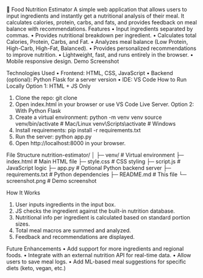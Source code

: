 🥗 Food Nutrition Estimator
A simple web application that allows users to input ingredients and instantly get a nutritional analysis of their meal. It calculates calories, protein, carbs, and fats, and provides feedback on meal balance with recommendations.
Features
•	Input ingredients separated by commas.
•	Provides nutritional breakdown per ingredient.
•	Calculates total Calories, Protein, Carbs, and Fat.
•	Analyzes meal balance (Low Protein, High-Carb, High-Fat, Balanced).
•	Provides personalized recommendations to improve nutrition.
•	Lightweight, fast, and runs entirely in the browser.
•	Mobile responsive design.
Demo Screenshot
 
Technologies Used
•	Frontend: HTML, CSS, JavaScript
•	Backend (optional): Python Flask for a server version
•	IDE: VS Code
How to Run Locally
Option 1: HTML + JS Only
1.	Clone the repo:
git clone <your-repo-url>
2.	Open index.html in your browser or use VS Code Live Server.
Option 2: With Python Flask
1.	Create a virtual environment:
python -m venv venv
source venv/bin/activate   # Mac/Linux
venv\Scripts\activate      # Windows
2.	Install requirements:
pip install -r requirements.txt
3.	Run the server:
python app.py
4.	Open http://localhost:8000 in your browser.

File Structure
nutrition-estimator/
│
├─ venv/                   # Virtual environment
├─ index.html              # Main HTML file
├─ style.css               # CSS styling
├─ script.js               # JavaScript logic
├─ app.py                  # Optional Python backend server
├─ requirements.txt        # Python dependencies
├─ README.md               # This file
└─ screenshot.png          # Demo screenshot

How It Works
1.	User inputs ingredients in the input box.
2.	JS checks the ingredient against the built-in nutrition database.
3.	Nutritional info per ingredient is calculated based on standard portion sizes.
4.	Total meal macros are summed and analyzed.
5.	Feedback and recommendations are displayed.

Future Enhancements
•	Add support for more ingredients and regional foods.
•	Integrate with an external nutrition API for real-time data.
•	Allow users to save meal logs.
•	Add ML-based meal suggestions for specific diets (keto, vegan, etc.)
